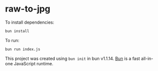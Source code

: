 # raw-to-jpg

To install dependencies:

```bash
bun install
```

To run:

```bash
bun run index.js
```

This project was created using `bun init` in bun v1.1.14. [Bun](https://bun.sh) is a fast all-in-one JavaScript runtime.
